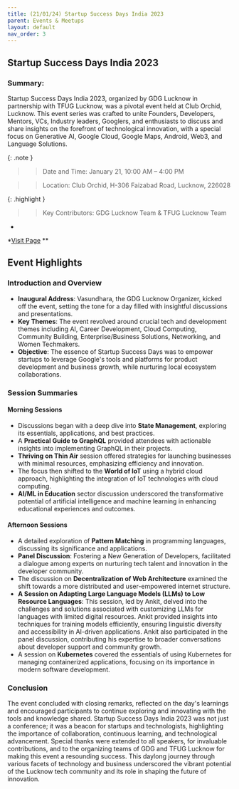 ```yaml
---
title: (21/01/24) Startup Success Days India 2023
parent: Events & Meetups
layout: default
nav_order: 3
---
```


## Startup Success Days India 2023

### Summary:

Startup Success Days India 2023, organized by GDG Lucknow in partnership with TFUG Lucknow, was a pivotal event held at
Club Orchid, Lucknow. This event series was crafted to unite Founders, Developers, Mentors, VCs, Industry leaders,
Googlers, and enthusiasts to discuss and share insights on the forefront of technological innovation, with a special
focus on Generative AI, Google Cloud, Google Maps, Android, Web3, and Language Solutions.

{: .note }
> > Date and Time: January 21, 10:00 AM – 4:00 PM

> > Location: Club Orchid, H-306 Faizabad Road, Lucknow, 226028

{: .highlight }
> > Key Contributors: GDG Lucknow Team & TFUG Lucknow Team

*

*[Visit Page](https://gdg.community.dev/events/details/google-gdg-lucknow-presents-startup-success-days-india-2023-gdg-x-wtm-lucknow/)
**

## Event Highlights

### Introduction and Overview

- **Inaugural Address**: Vasundhara, the GDG Lucknow Organizer, kicked off the event, setting the tone for a day filled
  with insightful discussions and presentations.
- **Key Themes**: The event revolved around crucial tech and development themes including AI, Career Development, Cloud
  Computing, Community Building, Enterprise/Business Solutions, Networking, and Women Techmakers.
- **Objective**: The essence of Startup Success Days was to empower startups to leverage Google's tools and platforms
  for product development and business growth, while nurturing local ecosystem collaborations.

### Session Summaries

#### Morning Sessions

- Discussions began with a deep dive into **State Management**, exploring its essentials, applications, and best
  practices.
- A **Practical Guide to GraphQL** provided attendees with actionable insights into implementing GraphQL in their
  projects.
- **Thriving on Thin Air** session offered strategies for launching businesses with minimal resources, emphasizing
  efficiency and innovation.
- The focus then shifted to the **World of IoT** using a hybrid cloud approach, highlighting the integration of IoT
  technologies with cloud computing.
- **AI/ML in Education** sector discussion underscored the transformative potential of artificial intelligence and
  machine learning in enhancing educational experiences and outcomes.

#### Afternoon Sessions

- A detailed exploration of **Pattern Matching** in programming languages, discussing its significance and applications.
- **Panel Discussion**: Fostering a New Generation of Developers, facilitated a dialogue among experts on nurturing tech
  talent and innovation in the developer community.
- The discussion on **Decentralization of Web Architecture** examined the shift towards a more distributed and
  user-empowered internet structure.
- **A Session on Adapting Large Language Models (LLMs) to Low Resource Languages**: This session, led by Ankit, delved
  into the challenges and solutions associated with customizing LLMs for languages with limited digital resources. Ankit
  provided insights into techniques for training models efficiently, ensuring linguistic diversity and accessibility in
  AI-driven applications. Ankit also participated in the panel discussion, contributing his expertise to broader
  conversations about developer support and community growth.
- A session on **Kubernetes** covered the essentials of using Kubernetes for managing containerized applications,
  focusing on its importance in modern software development.

### Conclusion

The event concluded with closing remarks, reflected on the day's learnings and encouraged participants to continue
exploring and innovating with the tools and knowledge shared. Startup Success Days India 2023 was not just a conference;
it was a beacon for startups and technologists, highlighting the importance of collaboration, continuous learning, and
technological advancement. Special thanks were extended to all speakers, for invaluable contributions, and to the
organizing teams of GDG and TFUG Lucknow for making this event a resounding success. This daylong journey through
various facets of technology and business underscored the vibrant potential of the Lucknow tech community and its role
in shaping the future of innovation.